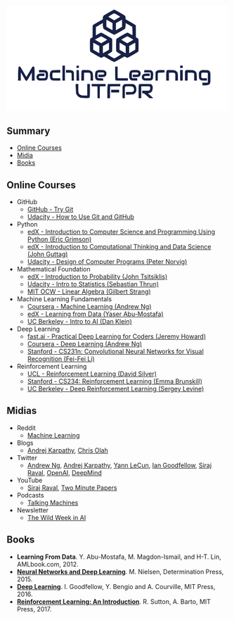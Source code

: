 <img src="https://github.com/machine-learning-utfpr/learning-resources/blob/master/logo.png" width="700">

## Summary

* [Online Courses](#online-courses)
* [Midia](#midias)
* [Books](#books)

## Online Courses
* GitHub
  * [GitHub - Try Git](https://try.github.io/levels/1/challenges/1)
  * [Udacity - How to Use Git and GitHub](https://udacity.com/course/how-to-use-git-and-github--ud775)
* Python
  * [edX - Introduction to Computer Science and Programming Using Python (Eric Grimson)](https://www.edx.org/course/introduction-computer-science-mitx-6-00-1x-11)  
  * [edX - Introduction to Computational Thinking and Data Science (John Guttag)](https://www.edx.org/course/introduction-computational-thinking-data-mitx-6-00-2x-6)  
  * [Udacity - Design of Computer Programs (Peter Norvig)](https://www.udacity.com/course/design-of-computer-programs--cs212)
* Mathematical Foundation
  * [edX - Introduction to Probability (John Tsitsiklis)](https://www.edx.org/course/introduction-probability-science-mitx-6-041x-2)  
  * [Udacity - Intro to Statistics (Sebastian Thrun)](https://www.udacity.com/course/intro-to-statistics--st101)  
  * [MIT OCW - Linear Algebra (Gilbert Strang)](https://ocw.mit.edu/courses/mathematics/18-06-linear-algebra-spring-2010/)
* Machine Learning Fundamentals
  * [Coursera - Machine Learning (Andrew Ng)](https://www.coursera.org/learn/machine-learning)  
  * [edX - Learning from Data (Yaser Abu-Mostafa)](https://work.caltech.edu/telecourse.html)  
  * [UC Berkeley - Intro to AI (Dan Klein)](http://ai.berkeley.edu/home.html)
* Deep Learning
  * [fast.ai - Practical Deep Learning for Coders (Jeremy Howard)](http://course.fast.ai/)
  * [Coursera - Deep Learning (Andrew Ng)](https://www.coursera.org/specializations/deep-learning)
  * [Stanford - CS231n: Convolutional Neural Networks for Visual Recognition (Fei-Fei Li)](http://cs231n.stanford.edu/)
* Reinforcement Learning
  * [UCL - Reinforcement Learning (David Silver)](https://www.youtube.com/watch?v=2pWv7GOvuf0&list=PL7-jPKtc4r78-wCZcQn5IqyuWhBZ8fOxT)
  * [Stanford - CS234: Reinforcement Learning (Emma Brunskill)](http://web.stanford.edu/class/cs234/index.html)
  * [UC Berkeley - Deep Reinforcement Learning (Sergey Levine)](http://rll.berkeley.edu/deeprlcourse/)

## Midias

* Reddit
  * [Machine Learning](https://www.reddit.com/r/MachineLearning/)
* Blogs
  * [Andrej Karpathy](http://karpathy.github.io/), [Chris Olah](http://colah.github.io/)
* Twitter
  * [Andrew Ng](https://twitter.com/AndrewYNg), [Andrej Karpathy](https://twitter.com/karpathy), [Yann LeCun](https://twitter.com/ylecun), [Ian Goodfellow](https://twitter.com/goodfellow_ian), [Siraj Raval](https://twitter.com/sirajraval), [OpenAI](https://twitter.com/OpenAI), [DeepMind](https://twitter.com/DeepMindAI)
* YouTube
  * [Siraj Raval](https://www.youtube.com/channel/UCWN3xxRkmTPmbKwht9FuE5A), [Two Minute Papers](https://www.youtube.com/channel/UCbfYPyITQ-7l4upoX8nvctg)
* Podcasts
  * [Talking Machines](http://www.thetalkingmachines.com)
* Newsletter
  * [The Wild Week in AI](https://www.getrevue.co/profile/wildml)

## Books
* **Learning From Data**. Y. Abu-Mostafa, M. Magdon-Ismail, and H-T. Lin, AMLbook.com, 2012.  
* [**Neural Networks and Deep Learning**](http://neuralnetworksanddeeplearning.com/index.html). M. Nielsen, Determination Press, 2015.
* [**Deep Learning**](http://www.deeplearningbook.org/). I. Goodfellow, Y. Bengio and A. Courville, MIT Press, 2016.  
* [**Reinforcement Learning: An Introduction**](http://incompleteideas.net/sutton/book/the-book.html). R. Sutton, A. Barto, MIT Press, 2017. 
